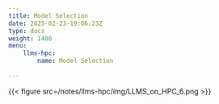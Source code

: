 ```yaml
---
title: Model Selection
date: 2025-02-23-19:06:23Z
type: docs 
weight: 1400
menu: 
    llms-hpc:
        name: Model Selection
        
---
```



{{< figure src=/notes/llms-hpc/img/LLMS_on_HPC_6.png >}}

